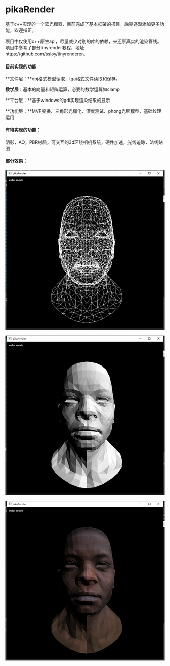# pikaRender
基于c++实现的一个软光栅器，目前完成了基本框架的搭建，后期逐渐添加更多功能，欢迎指正。

项目中仅使用c++原生api，尽量减少对别的库的依赖，来还原真实的渲染管线。项目中参考了部分tinyrender教程，地址https://github.com/ssloy/tinyrenderer。

#### 目前实现的功能

**文件层：**obj格式模型读取，tga格式文件读取和保存。

**数学层**：基本的向量和矩阵运算，必要的数学运算如clamp

**平台层：**基于windows的gdi实现渲染结果的显示

**功能层：**MVP变换、三角形光栅化、深度测试、phong光照模型、基础纹理运用

#### **有待实现的功能：**

阴影，AO，PBR材质，可交互的3d环绕相机系统，硬件加速，光线追踪，法线贴图

#### 部分效果：

![线稿模式](https://github.com/xvxv1702/pikaRender/blob/xvxv1702-patch-1/pikaRender1_3/asset/manhead/%E7%BA%BF%E7%A8%BF%E6%A8%A1%E5%BC%8F.png)

![phong模型](https://github.com/xvxv1702/pikaRender/blob/xvxv1702-patch-1/pikaRender1_3/asset/manhead/%E9%BB%91%E7%99%BD%E7%9D%80%E8%89%B2%E6%A8%A1%E5%BC%8F.png)

![着色模式](https://github.com/xvxv1702/pikaRender/blob/xvxv1702-patch-1/pikaRender1_3/asset/manhead/%E7%9D%80%E8%89%B2%E6%A8%A1%E5%BC%8F.png)
